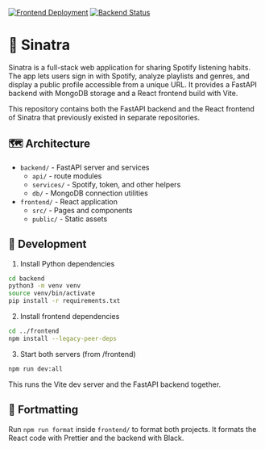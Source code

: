 [![Frontend Deployment](https://img.shields.io/badge/Vercel-Online-brightgreen?logo=vercel)](https://sinatra-pi.vercel.app)
[![Backend Status](https://img.shields.io/badge/Render-Online-brightgreen?logo=render)](https://backend.sinatra.live)
# 🎸 Sinatra

Sinatra is a full-stack web application for sharing Spotify listening habits. The app lets users sign in with Spotify, analyze playlists and genres, and display a public profile accessible from a unique URL. It provides a FastAPI backend with MongoDB storage and a React frontend build with Vite. 


This repository contains both the FastAPI backend and the React frontend of Sinatra that previously existed in separate repositories.

## 🗺️ Architecture
- `backend/` - FastAPI server and services
  - `api/` - route modules
  - `services/` - Spotify, token, and other helpers
  - `db/` - MongoDB connection utilities
- `frontend/` - React application
  - `src/` - Pages and components
  - `public/` - Static assets

## 👷 Development

1. Install Python dependencies
```bash
cd backend
python3 -m venv venv
source venv/bin/activate
pip install -r requirements.txt
```

2. Install frontend dependencies
```bash
cd ../frontend
npm install --legacy-peer-deps
```

3. Start both servers (from /frontend)
```bash
npm run dev:all
```
This runs the Vite dev server and the FastAPI backend together.

## 🧼 Fortmatting

Run `npm run format` inside `frontend/` to format both projects. It formats the React code with Prettier and the backend with Black.

